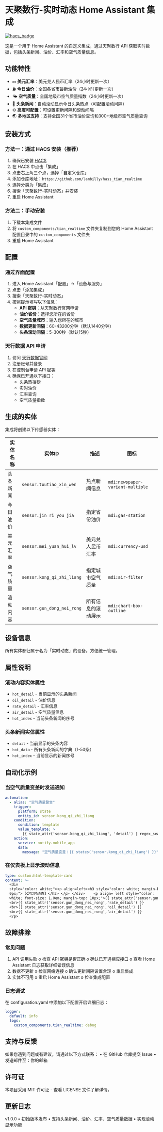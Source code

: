 # 天聚数行-实时动态 Home Assistant 集成

[![hacs_badge](https://img.shields.io/badge/HACS-Custom-41BDF5.svg)](https://github.com/hacs/integration)

这是一个用于 Home Assistant 的自定义集成，通过天聚数行 API 获取实时数据，包括头条新闻、油价、汇率和空气质量信息。

## 功能特性

- 💵 **美元汇率**：美元兑人民币汇率（24小时更新一次）
- ⛽ **今日油价**：全国各省市最新油价（24小时更新一次）
- 🌤️ **空气质量**：全国地级市空气质量指数（24小时更新一次）
- 📰 **头条新闻**：自动滚动显示今日头条热点（可配置滚动间隔）
- ⚙️ **高度可配置**：可设置更新间隔和滚动间隔
- 🌏 **多地区支持**：支持全国31个省市油价查询和300+地级市空气质量查询

## 安装方式

### 方法一：通过 HACS 安装（推荐）

1. 确保已安装 [HACS](https://hacs.xyz/)
2. 在 HACS 中点击「集成」
3. 点击右上角三个点，选择「自定义仓库」
4. 添加仓库地址：`https://github.com/lambilly/hass_tian_realtime`
5. 选择分类为「集成」
6. 搜索「天聚数行-实时动态」并安装
7. 重启 Home Assistant

### 方法二：手动安装

1. 下载本集成文件
2. 将 `custom_components/tian_realtime` 文件夹复制到您的 Home Assistant 配置目录中的 `custom_components` 文件夹
3. 重启 Home Assistant

## 配置

### 通过界面配置

1. 进入 Home Assistant「配置」->「设备与服务」
2. 点击「添加集成」
3. 搜索「天聚数行-实时动态」
4. 按照提示填写以下信息：
   - **API 密钥**：从天聚数行官网申请
   - **油价省份**：选择您所在的省份
   - **空气质量城市**：输入您所在的城市
   - **数据更新间隔**：60-43200分钟（默认1440分钟）
   - **头条滚动间隔**：5-300秒（默认15秒）

### 天行数据 API 申请

1. 访问 [天行数据官网](https://www.tianapi.com/)
2. 注册账号并登录
3. 在控制台申请 API 密钥
4. 确保已开通以下接口：
   - 头条热搜榜
   - 实时油价
   - 汇率查询
   - 空气质量指数

## 生成的实体

集成将创建以下传感器实体：

| 实体名称 | 实体ID | 描述 | 图标 |
|---------|--------|------|------|
| 头条新闻 | `sensor.toutiao_xin_wen` | 热点新闻信息 | `mdi:newspaper-variant-multiple` |
| 今日油价 | `sensor.jin_ri_you_jia` | 指定省份油价 | `mdi:gas-station` |
| 美元汇率 | `sensor.mei_yuan_hui_lv` | 美元兑人民币汇率 | `mdi:currency-usd` |
| 空气质量 | `sensor.kong_qi_zhi_liang` | 指定城市空气质量 | `mdi:air-filter` |
| 滚动内容 | `sensor.gun_dong_nei_rong` | 所有信息的滚动展示 | `mdi:chart-box-outline` |

## 设备信息

所有实体都归属于名为「实时动态」的设备，方便统一管理。

## 属性说明

### 滚动内容实体属性

- `hot_detail` - 当前显示的头条新闻
- `oil_detail` - 油价信息
- `rate_detail` - 汇率信息  
- `air_detail` - 空气质量信息
- `hot_index` - 当前头条新闻的序号

### 头条新闻实体属性

- `detail` - 当前显示的头条内容
- `hot_data` - 所有头条新闻的字典（1-50条）
- `hot_index` - 当前显示的新闻序号

## 自动化示例

### 当空气质量变差时发送通知

```yaml
automation:
  - alias: "空气质量警告"
    trigger:
      platform: state
      entity_id: sensor.kong_qi_zhi_liang
    condition:
      condition: template
      value_template: >
        {{ state_attr('sensor.kong_qi_zhi_liang', 'detail') | regex_search('AQI:(\\d+)', '\\1') | int > 100 }}
    action:
      service: notify.mobile_app
      data:
        message: "空气质量变差：{{ states('sensor.kong_qi_zhi_liang') }}"
```
### 在仪表板上显示滚动信息
```yaml
type: custom:html-template-card
content: >-
  <div
  style="color: white;"><p align=left><h3 style="color: white; margin-bottom:
  0px;">【📋实时动态】</h3> </p> </div>    <p align= left style="color:
  white; font-size: 1.0em; margin-top: 10px;">{{ state_attr('sensor.gun_dong_nei_rong','hot_detail') }}
  <br>{{ state_attr('sensor.gun_dong_nei_rong','rate_detail') }}
  <br>{{ state_attr('sensor.gun_dong_nei_rong','oil_detail') }}
  <br>{{ state_attr('sensor.gun_dong_nei_rong','air_detail') }}
  </p>

```
## 故障排除
### 常见问题
1.	API 调用失败
o	检查 API 密钥是否正确
o	确认已开通相应接口
o	查看 Home Assistant 日志获取详细错误信息
2.	数据不更新
o	检查网络连接
o	确认更新间隔设置合理
o	重启集成
3.	实体不可用
o	重启 Home Assistant
o	检查集成配置
### 日志调试
在 configuration.yaml 中添加以下配置开启详细日志：
```yaml
logger:
  default: info
  logs:
    custom_components.tian_realtime: debug
```
## 支持与反馈
如果您遇到问题或有建议，请通过以下方式联系：
•	在 GitHub 仓库提交 Issue
•	发送邮件至：你的邮箱
## 许可证
本项目采用 MIT 许可证 - 查看 LICENSE 文件了解详情。
## 更新日志
v1.0.0
•	初始版本发布
•	支持头条新闻、油价、汇率、空气质量数据
•	实现滚动显示功能

